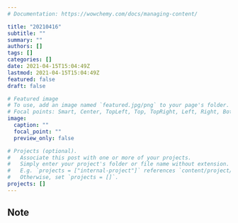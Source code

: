 ```yaml
---
# Documentation: https://wowchemy.com/docs/managing-content/

title: "20210416"
subtitle: ""
summary: ""
authors: []
tags: []
categories: []
date: 2021-04-15T15:04:49Z
lastmod: 2021-04-15T15:04:49Z
featured: false
draft: false

# Featured image
# To use, add an image named `featured.jpg/png` to your page's folder.
# Focal points: Smart, Center, TopLeft, Top, TopRight, Left, Right, BottomLeft, Bottom, BottomRight.
image:
  caption: ""
  focal_point: ""
  preview_only: false

# Projects (optional).
#   Associate this post with one or more of your projects.
#   Simply enter your project's folder or file name without extension.
#   E.g. `projects = ["internal-project"]` references `content/project/deep-learning/index.md`.
#   Otherwise, set `projects = []`.
projects: []
---
```


## Note

